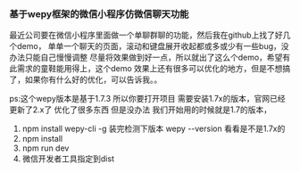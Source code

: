 ### 基于wepy框架的微信小程序仿微信聊天功能

最近公司要在微信小程序里面做一个单聊群聊的功能，然后我在github上找了好几个demo，
单单一个聊天的页面，滚动和键盘展开收起都或多或少有一些bug，没办法只能自己慢慢调整
尽量将效果做到好一点，所以就出了这么个demo，希望有此需求的童鞋能用得上，这个demo
效果上还有很多可以优化的地方，但是不想搞了，如果你有什么好的优化，可以告诉我。。

ps:这个wepy版本是基于1.7.3 所以你要打开项目 需要安装1.7x的版本，官网已经更新了2.x了 优化了很多东西 
但是没办法 我们开始用的时候就是1.7的版本，

1. npm install wepy-cli -g  装完检测下版本 wepy --version 看看是不是1.7x的
2. npm install
3. npm run dev
4. 微信开发者工具指定到dist